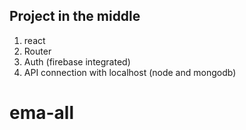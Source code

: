 ## Project in the middle

1. react
2. Router 
3. Auth (firebase integrated)
4. API connection with localhost (node and mongodb)
# ema-all
